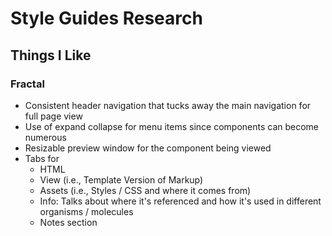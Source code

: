 # Style Guides Research

## Things I Like

### Fractal
- Consistent header navigation that tucks away the main navigation for full page view
- Use of expand collapse for menu items since components can become numerous
- Resizable preview window for the component being viewed
- Tabs for
	- HTML
	- View (i.e., Template Version of Markup)
	- Assets (i.e., Styles / CSS and where it comes from)
	- Info: Talks about where it's referenced and how it's used in different organisms / molecules
	- Notes section
